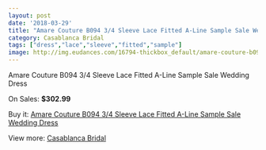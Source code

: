 ```yaml
---
layout: post
date: '2018-03-29'
title: "Amare Couture B094 3/4 Sleeve Lace Fitted A-Line Sample Sale Wedding Dress"
category: Casablanca Bridal
tags: ["dress","lace","sleeve","fitted","sample"]
image: http://img.eudances.com/16794-thickbox_default/amare-couture-b094-3-4-sleeve-lace-fitted-a-line-sample-sale-wedding-dress.jpg
---
```

Amare Couture B094 3/4 Sleeve Lace Fitted A-Line Sample Sale Wedding Dress

On Sales: **$302.99**
<a href="https://www.eudances.com/en/casablanca-bridal/4929-amare-couture-b094-3-4-sleeve-lace-fitted-a-line-sample-sale-wedding-dress.html"><amp-img layout="responsive" width="600" height="600" src="//img.eudances.com/16794-thickbox_default/amare-couture-b094-3-4-sleeve-lace-fitted-a-line-sample-sale-wedding-dress.jpg" alt="Amare Couture B094 3/4 Sleeve Lace Fitted A-Line Sample Sale Wedding Dress 0" /></a>
<a href="https://www.eudances.com/en/casablanca-bridal/4929-amare-couture-b094-3-4-sleeve-lace-fitted-a-line-sample-sale-wedding-dress.html"><amp-img layout="responsive" width="600" height="600" src="//img.eudances.com/16796-thickbox_default/amare-couture-b094-3-4-sleeve-lace-fitted-a-line-sample-sale-wedding-dress.jpg" alt="Amare Couture B094 3/4 Sleeve Lace Fitted A-Line Sample Sale Wedding Dress 1" /></a>
<a href="https://www.eudances.com/en/casablanca-bridal/4929-amare-couture-b094-3-4-sleeve-lace-fitted-a-line-sample-sale-wedding-dress.html"><amp-img layout="responsive" width="600" height="600" src="//img.eudances.com/16795-thickbox_default/amare-couture-b094-3-4-sleeve-lace-fitted-a-line-sample-sale-wedding-dress.jpg" alt="Amare Couture B094 3/4 Sleeve Lace Fitted A-Line Sample Sale Wedding Dress 2" /></a>

Buy it: [Amare Couture B094 3/4 Sleeve Lace Fitted A-Line Sample Sale Wedding Dress](https://www.eudances.com/en/casablanca-bridal/4929-amare-couture-b094-3-4-sleeve-lace-fitted-a-line-sample-sale-wedding-dress.html "Amare Couture B094 3/4 Sleeve Lace Fitted A-Line Sample Sale Wedding Dress")

View more: [Casablanca Bridal](https://www.eudances.com/en/4-casablanca-bridal "Casablanca Bridal")